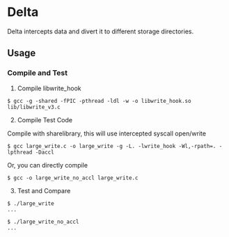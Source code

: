 # Delta
Delta intercepts data and divert it to different storage directories.

## Usage

### Compile and Test

1. Compile libwrite_hook

```shell
$ gcc -g -shared -fPIC -pthread -ldl -w -o libwrite_hook.so lib/libwrite_v3.c
```

2. Compile Test Code

Compile with sharelibrary, this will use intercepted syscall open/write 
```shell
$ gcc large_write.c -o large_write -g -L. -lwrite_hook -Wl,-rpath=. -lpthread -Daccl
```

Or, you can directly compile
```shell
$ gcc -o large_write_no_accl large_write.c
```

3. Test and Compare 

```shell
$ ./large_write
...

$ ./large_write_no_accl
...
```


